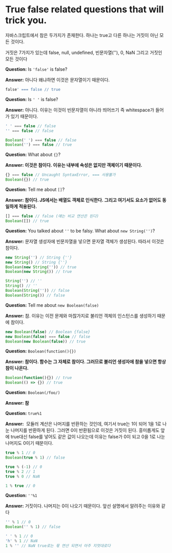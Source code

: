 # True false related questions that will trick you.

자바스크립트에서 참은 두가지가 존재한다. 하나는 true고 다른 하나는 거짓이 아닌 모든 것이다.

거짓은 7가지가 있는데 false, null, undefined, 빈문자열(''), 0, NaN 그리고 거짓인 모든 것이다

**Question:** Is `'false'` is false?

**Answer:** 아니다 왜냐하면 이것은 문자열이기 때문이다.
```js
false' === false // true
```
**Question:** Is `' '` is false?

**Answer:** 아니다. 이유는 이것이 빈문자열이 아니라 띄어쓰기 즉 whitespace가 들어가 있기 때문이다.
```js
' ' === false // false
'' === false // false

Boolean(' ') === false // false
Boolean('') === false // true
```
**Question:** What about `{}`?

**Answer: 이것은 참이다. 이유는 내부에 속성은 없지만 객체이기 때문이다.**
```js
{} === false // Uncaught SyntaxError, === 사용불가
Boolean({}) // true
```
**Question:** Tell me about `[]`?

**Answer: 참이다. JS에서는 배열도 객체로 인식한다. 그리고 여기서도 요소가 없어도 동일하게 적용된다.**
```js
[] === false // false (얘는 비교 연산은 된다)
Boolean([]) // true
```
**Question:** You talked about `''` to be falsy. What about `new String('')`?

**Answer:** 문자열 생성자에 빈문자열을 넣으면 문자열 객체가 생성된다. 따라서 이것은 참이다.
```js
new String('') // String {''}
new String() // String {''}
Boolean(new String('')) // true
Boolean(new String()) // true

String('') // ''
String() // ''
Boolean(String('')) // false
Boolean(String()) // false
```
**Question:** Tell me about `new Boolean(false)`

**Answer:** 참. 이유는 이전 문제와 마찮가지로 불리언 객체의 인스턴스를 생성하기 때문에 참이다.
```js
new Boolean(false) // Boolean {false}
new Boolean(false) === false // false
Boolean(new Boolean(false)) // true
```
**Question:** `Boolean(function(){})`

**Answer: 참이다. 함수는 그 자체로 참이다. 그러므로 블리언 생성자에 참을 넣으면 항상 참이 나온다.**
```js
Boolean(function(){}) // true
Boolean(() => {}) // true
```
**Question:** `Boolean(/foo/)`

**Answer: 참**

**Question:** `true%1`

**Answer:**  모듈러 계산은 나머지를 반환하는 것인데, 여기서 true는 1이 되어 1을 1로 나눈 나머지를 반환하게 된다. 그러면 0이 반환됨으로 이것은 거짓이 된다. 흥미롭게도 앞에 true대신 false를 넣어도 같은 값이 나오는데 이유는 false가 0이 되고 0을 1로 나눈 나머지도 0이기 때문이다.
```js
true % 1 // 0
Boolean(true % 1) // false

true % (-1) // 0
true % 2 // 1
true % 0 // NaN

1 % true // 0
```
**Question:** `''%1`

**Answer:** 거짓이다. 나머지는 0이 나오기 때문이다. 앞선 설명에서 알려주는 이유와 같다
```js
'' % 1 // 0
Boolean('' % 1) // false

' ' % 1 // 0
'h' % 1 // NaN
1 % '' // NaN true로는 몫 연산 되면서 아주 지멋대로다
```
